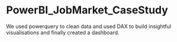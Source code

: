 # PowerBI_JobMarket_CaseStudy
We used powerquery to clean data and used DAX to build insightful visualisations and finally created a dashboard. 

